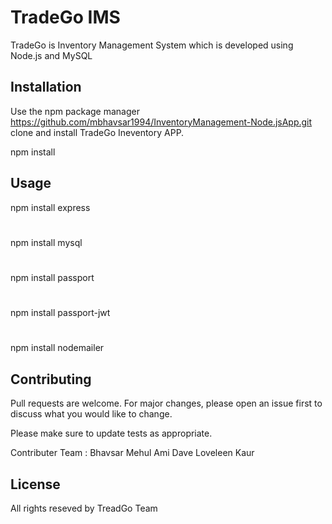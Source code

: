 # TradeGo IMS

TradeGo is Inventory Management System which is developed using Node.js and MySQL 
## Installation

Use the npm  package manager https://github.com/mbhavsar1994/InventoryManagement-Node.jsApp.git   clone and install TradeGo Ineventory APP.

npm install 

## Usage
npm install express
#
npm install mysql
#
npm install passport
#
npm install passport-jwt
#
npm install nodemailer

## Contributing
Pull requests are welcome. For major changes, please open an issue first to discuss what you would like to change.

Please make sure to update tests as appropriate.

Contributer Team : 
Bhavsar Mehul
Ami Dave
Loveleen Kaur


## License
All rights reseved by TreadGo Team



